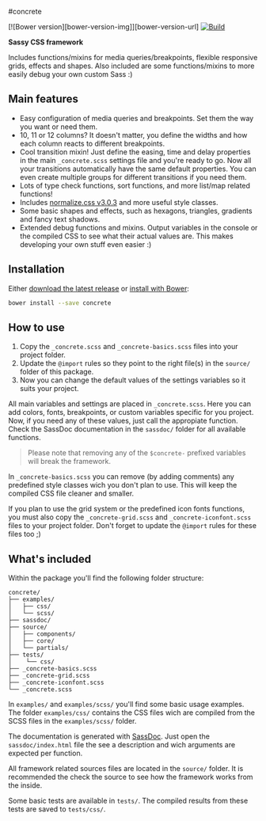 #concrete

[![Bower version][bower-version-img]][bower-version-url]
[![Build][travis-img]][travis-url]

[bower-img]: https://img.shields.io/bower/v/concrete.svg
[bower-url]: https://github.com/roeldev/concrete
[travis-img]: https://img.shields.io/travis/roeldev/concrete/master.svg
[travis-url]: https://travis-ci.org/roeldev/concrete

**Sassy CSS framework**

Includes functions/mixins for media queries/breakpoints, flexible responsive grids, effects and shapes. Also included are some functions/mixins to more easily debug your own custom Sass :)

## Main features
- Easy configuration of media queries and breakpoints. Set them the way you want or need them.
- 10, 11 or 12 columns? It doesn't matter, you define the widths and how each column reacts to different breakpoints.
- Cool transition mixin! Just define the easing, time and delay properties in the main `_concrete.scss` settings file and you're ready to go. Now all your transitions automatically have the same default properties. You can even create multiple groups for different transitions if you need them.
- Lots of type check functions, sort functions, and more list/map related functions!
- Includes [normalize.css v3.0.3][url-normalize] and more useful style classes.
- Some basic shapes and effects, such as hexagons, triangles, gradients and fancy text shadows.
- Extended debug functions and mixins. Output variables in the console or the compiled CSS to see what their actual values are. This makes developing your own stuff even easier :)

## Installation
Either [download the latest release][url-project-releases] or [install with Bower][url-bower-install]:
```sh
bower install --save concrete
```

## How to use
1. Copy the `_concrete.scss` and `_concrete-basics.scss` files into your project folder.
2. Update the `@import` rules so they point to the right file(s) in the `source/` folder of this package.
3. Now you can change the default values of the settings variables so it suits your project.

All main variables and settings are placed in `_concrete.scss`. Here you can add colors, fonts, breakpoints, or custom variables specific for you project. Now, if you need any of these values, just call the appropiate function. Check the SassDoc documentation in the `sassdoc/` folder for all available functions.
> Please note that removing any of the `$concrete-` prefixed variables will break the framework.

In `_concrete-basics.scss` you can remove (by adding comments) any predefined style classes wich you don't plan to use. This will keep the compiled CSS file cleaner and smaller.

If you plan to use the grid system or the predefined icon fonts functions, you must also copy the `_concrete-grid.scss` and `_concrete-iconfont.scss` files to your project folder. Don't forget to update the `@import` rules for these files too ;)

## What's included
Within the package you'll find the following folder structure:
```
concrete/
├── examples/
│   ├── css/
│   └── scss/
├── sassdoc/
├── source/
│   ├── components/
│   ├── core/
│   └── partials/
├── tests/
│    └── css/
├── _concrete-basics.scss
├── _concrete-grid.scss
├── _concrete-iconfont.scss
└── _concrete.scss
```
In `examples/` and `examples/scss/` you'll find some basic usage examples. The folder `examples/css/` contains the CSS files wich are compiled from the SCSS files in the `examples/scss/` folder.

The documentation is generated with [SassDoc][url-sassdoc]. Just open the `sassdoc/index.html` file the see a description and wich arguments are expected per function.

All framework related sources files are located in the `source/` folder. It is recommended the check the source to see how the framework works from the inside.

Some basic tests are available in `tests/`. The compiled results from these tests are saved to `tests/css/`.


[url-project-main]: https://github.com/roeldev/concrete
[url-project-releases]: https://github.com/roeldev/concrete/releases
[url-normalize]: https://github.com/necolas/normalize.css/
[url-bower-install]: http://bower.io/
[url-sassdoc]: http://sassdoc.com/
